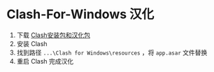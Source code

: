 # Clash-For-Windows 汉化

1. 下载 [Clash安装包和汉化包](https://github.com/hai-zou/clash-for-windows/releases)
2. 安装 Clash
3. 找到路径 `...\Clash for Windows\resources` ，将 `app.asar` 文件替换
4. 重启 Clash 完成汉化
